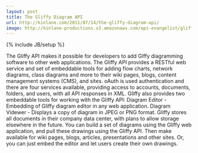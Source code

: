 ```yaml
---
layout: post
title: The Gliffy Diagram API
url: http://kinlane.com/2011/07/14/the-gliffy-diagram-api/
image: http://kinlane-productions.s3.amazonaws.com/api-evangelist/gliffy/gliffy-logo.gif
---
```

{% include JB/setup %}
<p>
     The Gliffy API makes it possible for developers to add Glffy diagramming software to other web applications. The Gliffy API provides a RESTful web service and set of embeddable tools for adding flow charts, network diagrams, class diagrams and more to their wiki pages, blogs, content management systems (CMS), and sites. oAuth is used authentication and there are four services available, providing access to accounts, documents, folders, and users, with all API responses in XML. Gliffy also provides two embeddable tools for working with the Gliffy API: Diagram Editor - Embedding of Gliffy diagram editor in any web application. Diagram Videwer - Displays a copy of diagram in JPEG or PNG format. Gliffy stores all documents in their company data center, with plans to allow storage elsewhere in the future. You can build a set of diagrams using the Gliffy web application, and pull these drawings using the Gliffy API. Then make available for wiki pages, blogs, articles, presentations and other sites. Or, you can just embed the editor and let users create their own drawings.
</p>